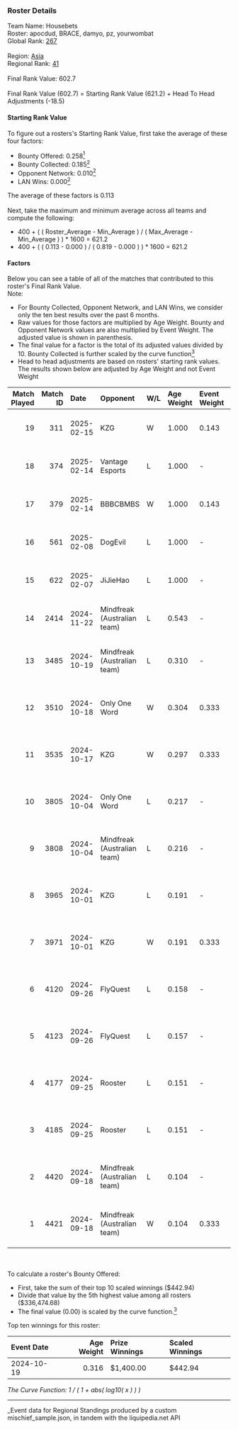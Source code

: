 ### Roster Details<br />
Team Name: Housebets<br />
Roster: apocdud, BRACE, damyo, pz, yourwombat<br />
Global Rank: [267](../../standings_global_2025_03_01.md)<br />
<br />
Region: [Asia]( ../../standings_asia_2025_03_01.md)<br />
Regional Rank: [41]( ../../standings_asia_2025_03_01.md)<br />
<br />
Final Rank Value:  602.7<br />
<br />
Final Rank Value (602.7) = Starting Rank Value (621.2) + Head To Head Adjustments (-18.5)<br />

#### Starting Rank Value<br />
To figure out a rosters's Starting Rank Value, first take the average of these four factors:<br />
- Bounty Offered: 0.258[<sup>1</sup>](#table2)
- Bounty Collected: 0.185[<sup>2</sup>](#table1)
- Opponent Network: 0.010[<sup>2</sup>](#table1)
- LAN Wins: 0.000[<sup>2</sup>](#table1)

The average of these factors is 0.113<br />
<br />
Next, take the maximum and minimum average across all teams and compute the following:<br />
- 400 + ( ( Roster_Average - Min_Average ) / ( Max_Average - Min_Average ) ) * 1600 = 621.2
- 400 + ( ( 0.113 - 0.000 ) / ( 0.819 - 0.000 ) ) * 1600 = 621.2


#### Factors<br />
Below you can see a table of all of the matches that contributed to this roster's Final Rank Value.<br />
Note:<br />

- For Bounty Collected, Opponent Network, and LAN Wins, we consider only the ten best results over the past 6 months.
- Raw values for those factors are multiplied by Age Weight. Bounty and Opponent Network values are also multiplied by Event Weight. The adjusted value is shown in parenthesis.
- The final value for a factor is the total of its adjusted values divided by 10. Bounty Collected is further scaled by the curve function[<sup>3</sup>](#curveFunction)
- Head to head adjustments are based on rosters' starting rank values. The results shown below are adjusted by Age Weight and not Event Weight
<span id="table1"></span><br />


| Match Played | Match ID | Date       | Opponent                    | W/L | Age Weight | Event Weight | Bounty Collected | Opponent Network | LAN Wins  | H2H Adj. | Roster                                       |
| -: | -: | :- | :- | :- | :- | :- | :- | :- | :- | -: | :- |
|           19 |      311 | 2025-02-15 | KZG                         | W   | 1.000      | 0.143        | 0.001 (0.000)    | 0.196 (0.028)    | 0 (0.000) |    15.59 | apocdud, BRACE, damyo, pz, yourwombat        |
|           18 |      374 | 2025-02-14 | Vantage Esports             | L   | 1.000      | -            | -                | -                | -         |   -12.74 | apocdud, BRACE, damyo, pz, yourwombat        |
|           17 |      379 | 2025-02-14 | BBBCBMBS                    | W   | 1.000      | 0.143        | 0.000 (0.000)    | 0.111 (0.016)    | 0 (0.000) |     8.34 | apocdud, BRACE, damyo, pz, yourwombat        |
|           16 |      561 | 2025-02-08 | DogEvil                     | L   | 1.000      | -            | -                | -                | -         |    -6.32 | apocdud, BRACE, damyo, pz, yourwombat        |
|           15 |      622 | 2025-02-07 | JiJieHao                    | L   | 1.000      | -            | -                | -                | -         |   -13.09 | apocdud, BRACE, damyo, pz, yourwombat        |
|           14 |     2414 | 2024-11-22 | Mindfreak (Australian team) | L   | 0.543      | -            | -                | -                | -         |    -6.46 | apocdud, BRACE, damyo, pz, yourwombat        |
|           13 |     3485 | 2024-10-19 | Mindfreak (Australian team) | L   | 0.310      | -            | -                | -                | -         |    -3.62 | apocdud, BRACE, damyo, Omichella, yourwombat |
|           12 |     3510 | 2024-10-18 | Only One Word               | W   | 0.304      | 0.333        | 0.001 (0.000)    | 0.216 (0.022)    | 0 (0.000) |     5.07 | apocdud, BRACE, damyo, Omichella, yourwombat |
|           11 |     3535 | 2024-10-17 | KZG                         | W   | 0.297      | 0.333        | 0.001 (0.000)    | 0.196 (0.019)    | 0 (0.000) |     4.72 | apocdud, BRACE, damyo, Omichella, yourwombat |
|           10 |     3805 | 2024-10-04 | Only One Word               | L   | 0.217      | -            | -                | -                | -         |    -3.26 | apocdud, BRACE, damyo, Omichella, yourwombat |
|            9 |     3808 | 2024-10-04 | Mindfreak (Australian team) | L   | 0.216      | -            | -                | -                | -         |    -2.58 | apocdud, BRACE, damyo, Omichella, yourwombat |
|            8 |     3965 | 2024-10-01 | KZG                         | L   | 0.191      | -            | -                | -                | -         |    -3.03 | apocdud, BRACE, damyo, Omichella, yourwombat |
|            7 |     3971 | 2024-10-01 | KZG                         | W   | 0.191      | 0.333        | 0.001 (0.000)    | 0.196 (0.012)    | 0 (0.000) |     3.03 | apocdud, BRACE, damyo, Omichella, yourwombat |
|            6 |     4120 | 2024-09-26 | FlyQuest                    | L   | 0.158      | -            | -                | -                | -         |    -0.34 | apocdud, BRACE, damyo, Omichella, yourwombat |
|            5 |     4123 | 2024-09-26 | FlyQuest                    | L   | 0.157      | -            | -                | -                | -         |    -0.34 | apocdud, BRACE, damyo, Omichella, yourwombat |
|            4 |     4177 | 2024-09-25 | Rooster                     | L   | 0.151      | -            | -                | -                | -         |    -2.07 | apocdud, BRACE, damyo, Omichella, yourwombat |
|            3 |     4185 | 2024-09-25 | Rooster                     | L   | 0.151      | -            | -                | -                | -         |    -2.09 | apocdud, BRACE, damyo, Omichella, yourwombat |
|            2 |     4420 | 2024-09-18 | Mindfreak (Australian team) | L   | 0.104      | -            | -                | -                | -         |    -1.29 | apocdud, BRACE, damyo, Omichella, yourwombat |
|            1 |     4421 | 2024-09-18 | Mindfreak (Australian team) | W   | 0.104      | 0.333        | 0.002 (0.000)    | 0.099 (0.003)    | 0 (0.000) |     2.00 | apocdud, BRACE, damyo, Omichella, yourwombat |

<br />
<span id="table2"></span><br />
To calculate a roster's Bounty Offered:<br />

- First, take the sum of their top 10 scaled winnings ($442.94)
- Divide that value by the 5th highest value among all rosters ($336,474.68)
- The final value (0.00) is scaled by the curve function.[<sup>3</sup>](#curveFunction)

Top ten winnings for this roster:<br />

| Event Date | Age Weight | Prize Winnings | Scaled Winnings |
| :- | -: | :- | :- |
| 2024-10-19 |      0.316 | $1,400.00      | $442.94         |


<span id="curveFunction"></span>_The Curve Function: 1 / ( 1 + abs( log10( x ) ) )_<br />

---
_Event data for Regional Standings produced by a custom mischief_sample.json, in tandem with the liquipedia.net API<br />
